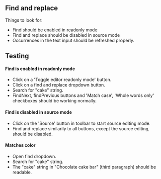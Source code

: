 ## Find and replace
Things to look for:
* Find should be enabled in readonly mode
* Find and replace should be disabled in source mode
* Occurrences in the text input should be refreshed properly.

## Testing
#### Find is enabled in readonly mode
* Click on a 'Toggle editor readonly mode' button.
* Click on a find and replace dropdown button.
* Search for "cake" string.
* FindNext, findPrevious buttons and 'Match case', 'Whole words only' checkboxes should be working normally.

#### Find is disabled in source mode
* Click on the 'Source' button in toolbar to start source editing mode.
* Find and replace similarily to all buttons, except the source editing, should be disabled.

#### Matches color
* Open find dropdown.
* Search for "cake" string.
* The "cake" string in "Chocolate cake bar" (third paragraph) should be readable.

